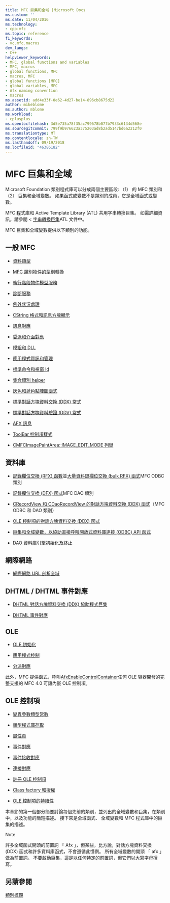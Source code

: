 ```yaml
---
title: MFC 巨集和全域 |Microsoft Docs
ms.custom: ''
ms.date: 11/04/2016
ms.technology:
- cpp-mfc
ms.topic: reference
f1_keywords:
- vc.mfc.macros
dev_langs:
- C++
helpviewer_keywords:
- MFC, global functions and variables
- MFC, macros
- global functions, MFC
- macros, MFC
- global functions [MFC]
- global variables, MFC
- Afx naming convention
- macros
ms.assetid: add4e33f-0e62-4d27-be14-896cb8675d22
author: mikeblome
ms.author: mblome
ms.workload:
- cplusplus
ms.openlocfilehash: 3d5e735a78f35ac799678b077b7933c6134d568e
ms.sourcegitcommit: 799f9b976623a375203ad8b2ad5147bd6a2212f0
ms.translationtype: MT
ms.contentlocale: zh-TW
ms.lasthandoff: 09/19/2018
ms.locfileid: "46386182"
---
```

# <a name="mfc-macros-and-globals"></a>MFC 巨集和全域

Microsoft Foundation 類別程式庫可以分成兩個主要區段: （1） 的 MFC 類別和 （2） 巨集和全域變數。 如果函式或變數不是類別的成員，它是全域函式或變數。

MFC 程式庫和 Active Template Library (ATL) 共用字串轉換巨集。 如需詳細資訊，請參閱 <<c0> [ 字串轉換巨集](../../atl/reference/string-conversion-macros.md)ATL 文件中。

MFC 巨集和全域變數提供以下類別的功能。

## <a name="general-mfc"></a>一般 MFC

- [資料類型](data-types-mfc.md)

- [MFC 類別物件的型別轉換](type-casting-of-mfc-class-objects.md)

- [執行階段物件模型服務](run-time-object-model-services.md)

- [診斷服務](diagnostic-services.md)

- [例外狀況處理](exception-processing.md)

- [CString 格式和訊息方塊顯示](cstring-formatting-and-message-box-display.md)

- [訊息對應](message-map-macros-mfc.md)

- [委派和介面對應](delegate-and-interface-maps.md)

- [模組和 DLL](extension-dll-macros.md)

- [應用程式資訊和管理](application-information-and-management.md)

- [標準命令和視窗 Id](standard-command-and-window-ids.md)

- [集合類別 helper](collection-class-helpers.md)

- [灰色和遞色點陣圖函式](gray-and-dithered-bitmap-functions.md)

- [標準對話方塊資料交換 (DDX) 常式](standard-dialog-data-exchange-routines.md)

- [標準對話方塊資料驗證 (DDV) 常式](standard-dialog-data-validation-routines.md)

- [AFX 訊息](afx-messages.md)

- [ToolBar 控制項樣式](toolbar-control-styles.md)

- [CMFCImagePaintArea::IMAGE_EDIT_MODE 列舉](cmfcimagepaintarea-image-edit-mode-enumeration.md)


## <a name="database"></a>資料庫

- [記錄欄位交換 (RFX) 函數](record-field-exchange-functions.md)並[大量資料錄欄位交換 (bulk RFX) 函式](record-field-exchange-functions.md)MFC ODBC 類別

- [記錄欄位交換 (DFX) 函式](record-field-exchange-functions.md)MFC DAO 類別

- [CRecordView 和 CDaoRecordView 的對話方塊資料交換 (DDX) 函式](dialog-data-exchange-functions-for-crecordview-and-cdaorecordview.md)（MFC ODBC 和 DAO 類別）

- [OLE 控制項的對話方塊資料交換 (DDX) 函式](dialog-data-exchange-functions-for-ole-controls.md)

- [巨集和全域變數，以協助直接呼叫開放式資料庫連接 (ODBC) API 函式](database-macros-and-globals.md)

- [DAO 資料庫引擎初始化及終止](dao-database-engine-initialization-and-termination.md)

## <a name="internet"></a>網際網路

- [網際網路 URL 剖析全域](internet-url-parsing-globals.md)

## <a name="dhtml--dhtml-event-maps"></a>DHTML / DHTML 事件對應

- [DHTML 對話方塊資料交換 (DDX) 協助程式巨集](ddx-dhtml-helper-macros.md)

- [DHTML 事件對應](dhtml-event-maps.md)

## <a name="ole"></a>OLE

- [OLE 初始化](ole-initialization.md)

- [應用程式控制](application-control.md)

- [分派對應](dispatch-maps.md)

此外，MFC 提供函式，呼叫[AfxEnableControlContainer](ole-initialization.md#afxenablecontrolcontainer)任何 OLE 容器開發的完整支援的 MFC 4.0 可讓內嵌 OLE 控制項。

## <a name="ole-controls"></a>OLE 控制項

- [變異參數類型常數](variant-parameter-type-constants.md)

- [類型程式庫存取](type-library-access.md)

- [屬性頁](property-pages-mfc.md)

- [事件對應](event-maps.md)

- [事件接收對應](event-sink-maps.md)

- [連接對應](connection-maps.md)

- [註冊 OLE 控制項](registering-ole-controls.md)

- [Class factory 和授權](class-factories-and-licensing.md)

- [OLE 控制項的持續性](persistence-of-ole-controls.md)

本章節的第一個部分簡要討論每個先前的類別，並列出的全域變數和巨集，在類別中，以及功能的簡短描述。 接下來是全域函式、 全域變數和 MFC 程式庫中的巨集的描述。

> [!NOTE]
>  許多全域函式開頭的前置詞 「 Afx 」，但某些，比方說，對話方塊資料交換 (DDX) 函式和許多資料庫函式，不會遵循此慣例。 所有全域變數的開頭 「 afx 」 做為前置詞。 不要啟動巨集，這是以任何特定的前置詞，但它們以大寫字母撰寫。

## <a name="see-also"></a>另請參閱

[類別概觀](../../mfc/class-library-overview.md)



